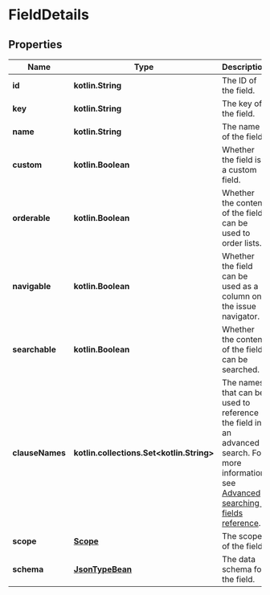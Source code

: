 
# FieldDetails

## Properties
Name | Type | Description | Notes
------------ | ------------- | ------------- | -------------
**id** | **kotlin.String** | The ID of the field. |  [optional]
**key** | **kotlin.String** | The key of the field. |  [optional]
**name** | **kotlin.String** | The name of the field. |  [optional]
**custom** | **kotlin.Boolean** | Whether the field is a custom field. |  [optional]
**orderable** | **kotlin.Boolean** | Whether the content of the field can be used to order lists. |  [optional]
**navigable** | **kotlin.Boolean** | Whether the field can be used as a column on the issue navigator. |  [optional]
**searchable** | **kotlin.Boolean** | Whether the content of the field can be searched. |  [optional]
**clauseNames** | **kotlin.collections.Set&lt;kotlin.String&gt;** | The names that can be used to reference the field in an advanced search. For more information, see [Advanced searching - fields reference](https://confluence.atlassian.com/x/gwORLQ). |  [optional]
**scope** | [**Scope**](Scope.md) | The scope of the field. |  [optional]
**schema** | [**JsonTypeBean**](JsonTypeBean.md) | The data schema for the field. |  [optional]




